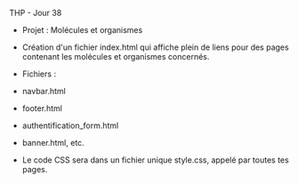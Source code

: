 THP - Jour 38

- Projet : Molécules et organismes

- Création d'un fichier index.html qui affiche plein de liens pour des pages contenant les molécules et organismes concernés.
- Fichiers :
- navbar.html
- footer.html
- authentification_form.html
- banner.html, etc.
- Le code CSS sera dans un fichier unique style.css, appelé par toutes tes pages.
